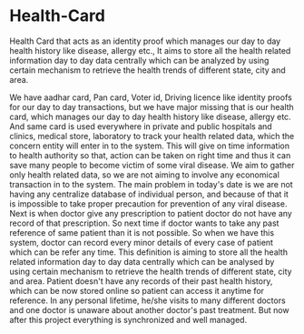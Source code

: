 # Health-Card
Health Card that acts as an identity proof which manages our day to day health history like disease, allergy etc., It aims to store all the health related information day to day data centrally which can be analyzed by using certain mechanism to retrieve the health trends of different state, city and area.

We have aadhar card, Pan card, Voter id, Driving licence like identity proofs for our day to day
transactions, but we have major missing that is our health card, which manages our day to day
health history like disease, allergy etc. And same card is used everywhere in private and public
hospitals and clinics, medical store, laboratory to track your health related data, which the
concern entity will enter in to the system. This will give on time information to health authority so
that, action can be taken on right time and thus it can save many people to become victim of
some viral disease. We aim to gather only health related data, so we are not aiming to involve
any economical transaction in to the system. The main problem in today's date is we are not
having any centralize database of individual person, and because of that it is impossible to take
proper precaution for prevention of any viral disease. Next is when doctor give any prescription to
patient doctor do not have any record of that prescription. So next time if doctor wants to take
any past reference of same patient than it is not possible. So when we have this system, doctor
can record every minor details of every case of patient which can be refer any time. This
definition is aiming to store all the health related information day to day data centrally which can
be analysed by using certain mechanism to retrieve the health trends of different state, city and
area. Patient doesn't have any records of their past health history, which can be now stored
online so patient can access it anytime for reference. In any personal lifetime, he/she visits to
many different doctors and one doctor is unaware about another doctor's past treatment. But
now after this project everything is synchronized and well managed.
